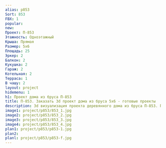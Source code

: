 ```yaml
---
alias: p853
Sort: 853
FBX: 1
popular: 
new: 
Проект: П-853
Этажность: Одноэтажный
Крыша: Прямая
Размер: 5х6
Площадь: 25
Эркер: 2
Балкон: 2
Кукушка: 2
Гараж: 2
Котельная: 2
Терраса: 1
В чашу: 2
layout: project
hidemenu: 1
h1: Проект дома из бруса П-853
title: П-853. Заказать 3d проект дома из бруса 5х6 - готовые проекты
description: 3d визуализация проекта деревянного дома из бруса П-853. Площадь 25 м2, размер 5х6. Вы можете внести любые изменения в проект.
image1: project/p853/853_1.jpg
image2: project/p853/853_2.jpg
image3: project/p853/853_3.jpg
image4: project/p853/853_4.jpg
plan1: project/p853/p853-1.jpg
plan2: 
planl: project/p853/p853-f.jpg
---
```

